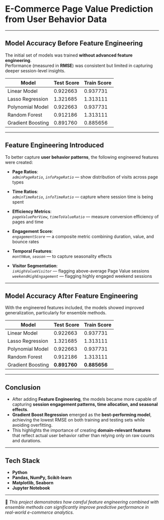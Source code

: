 # E-Commerce Page Value Prediction from User Behavior Data

---

## Model Accuracy Before Feature Engineering
The initial set of models was trained **without advanced feature engineering**.  
Performance (measured in **RMSE**) was consistent but limited in capturing deeper session-level insights.

| Model             | Test Score | Train Score |
|-------------------|------------|-------------|
| Linear Model      | 0.922663   | 0.937731    |
| Lasso Regression  | 1.321685   | 1.313111    |
| Polynomial Model  | 0.922663   | 0.937731    |
| Random Forest     | 0.912186   | 1.313111    |
| Gradient Boosting | 0.891760   | 0.885656    |

---

## Feature Engineering Introduced
To better capture **user behavior patterns**, the following engineered features were created:

- **Page Ratios**:  
  *`adminPageRatio`*, *`infoPageRatio`* — show distribution of visits across page types  

- **Time Ratios**:  
  *`adminTimeRatio`*, *`infoTimeRatio`* — capture where session time is being spent  

- **Efficiency Metrics**:  
  *`pageValuePerView`*, *`timeToValueRatio`* — measure conversion efficiency of pages and time  

- **Engagement Score**:  
  *`engagementScore`* — a composite metric combining duration, value, and bounce rates  

- **Temporal Features**:  
  *`monthNum`*, *`season`* — to capture seasonality effects  

- **Visitor Segmentation**:  
  *`isHighValueVisitor`* — flagging above-average Page Value sessions  
  *`weekendHighEngagement`* — flagging highly engaged weekend sessions  

---

## Model Accuracy After Feature Engineering
With the engineered features included, the models showed improved generalization, particularly for ensemble methods.

| Model             | Test Score | Train Score |
|-------------------|------------|-------------|
| Linear Model      | 0.922663   | 0.937731    |
| Lasso Regression  | 1.321685   | 1.313111    |
| Polynomial Model  | 0.922663   | 0.937731    |
| Random Forest     | 0.912186   | 1.313111    |
| Gradient Boosting | **0.891760** | **0.885656** |

---

## Conclusion
- After adding **Feature Engineering**, the models became more capable of capturing **session engagement patterns, time allocation, and seasonal effects**.  
- **Gradient Boost Regression** emerged as the **best-performing model**, achieving the lowest RMSE on both training and testing sets while avoiding overfitting.  
- This highlights the importance of creating **domain-relevant features** that reflect actual user behavior rather than relying only on raw counts and durations.

---

## Tech Stack
- **Python**  
- **Pandas, NumPy, Scikit-learn**  
- **Matplotlib, Seaborn**  
- **Jupyter Notebook**

---

📌 *This project demonstrates how careful feature engineering combined with ensemble methods can significantly improve predictive performance in real-world e-commerce analytics.*
